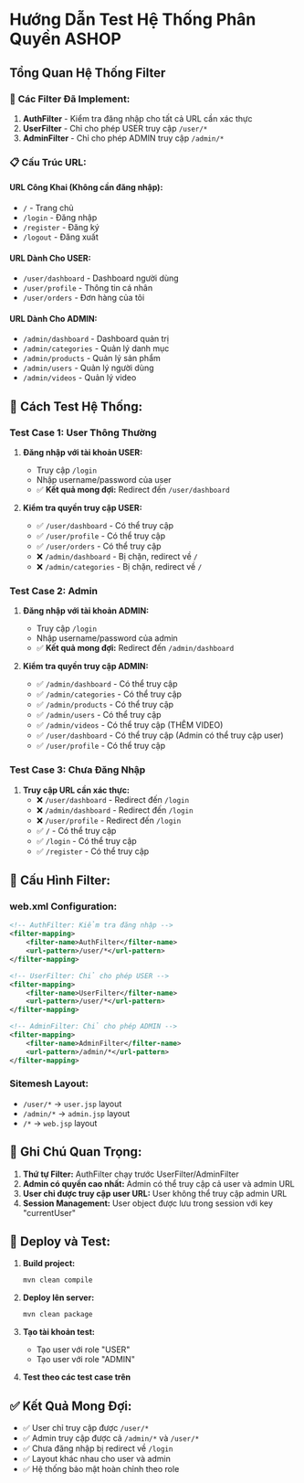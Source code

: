 # Hướng Dẫn Test Hệ Thống Phân Quyền ASHOP

## Tổng Quan Hệ Thống Filter

### 🔐 **Các Filter Đã Implement:**

1. **AuthFilter** - Kiểm tra đăng nhập cho tất cả URL cần xác thực
2. **UserFilter** - Chỉ cho phép USER truy cập `/user/*`
3. **AdminFilter** - Chỉ cho phép ADMIN truy cập `/admin/*`

### 📋 **Cấu Trúc URL:**

#### **URL Công Khai (Không cần đăng nhập):**
- `/` - Trang chủ
- `/login` - Đăng nhập
- `/register` - Đăng ký
- `/logout` - Đăng xuất

#### **URL Dành Cho USER:**
- `/user/dashboard` - Dashboard người dùng
- `/user/profile` - Thông tin cá nhân
- `/user/orders` - Đơn hàng của tôi

#### **URL Dành Cho ADMIN:**
- `/admin/dashboard` - Dashboard quản trị
- `/admin/categories` - Quản lý danh mục
- `/admin/products` - Quản lý sản phẩm
- `/admin/users` - Quản lý người dùng
- `/admin/videos` - Quản lý video

## 🧪 **Cách Test Hệ Thống:**

### **Test Case 1: User Thông Thường**
1. **Đăng nhập với tài khoản USER:**
   - Truy cập `/login`
   - Nhập username/password của user
   - ✅ **Kết quả mong đợi:** Redirect đến `/user/dashboard`

2. **Kiểm tra quyền truy cập USER:**
   - ✅ `/user/dashboard` - Có thể truy cập
   - ✅ `/user/profile` - Có thể truy cập
   - ✅ `/user/orders` - Có thể truy cập
   - ❌ `/admin/dashboard` - Bị chặn, redirect về `/`
   - ❌ `/admin/categories` - Bị chặn, redirect về `/`

### **Test Case 2: Admin**
1. **Đăng nhập với tài khoản ADMIN:**
   - Truy cập `/login`
   - Nhập username/password của admin
   - ✅ **Kết quả mong đợi:** Redirect đến `/admin/dashboard`

2. **Kiểm tra quyền truy cập ADMIN:**
   - ✅ `/admin/dashboard` - Có thể truy cập
   - ✅ `/admin/categories` - Có thể truy cập
   - ✅ `/admin/products` - Có thể truy cập
   - ✅ `/admin/users` - Có thể truy cập
   - ✅ `/admin/videos` - Có thể truy cập (THÊM VIDEO)
   - ✅ `/user/dashboard` - Có thể truy cập (Admin có thể truy cập user)
   - ✅ `/user/profile` - Có thể truy cập

### **Test Case 3: Chưa Đăng Nhập**
1. **Truy cập URL cần xác thực:**
   - ❌ `/user/dashboard` - Redirect đến `/login`
   - ❌ `/admin/dashboard` - Redirect đến `/login`
   - ❌ `/user/profile` - Redirect đến `/login`
   - ✅ `/` - Có thể truy cập
   - ✅ `/login` - Có thể truy cập
   - ✅ `/register` - Có thể truy cập

## 🔧 **Cấu Hình Filter:**

### **web.xml Configuration:**
```xml
<!-- AuthFilter: Kiểm tra đăng nhập -->
<filter-mapping>
    <filter-name>AuthFilter</filter-name>
    <url-pattern>/user/*</url-pattern>
</filter-mapping>

<!-- UserFilter: Chỉ cho phép USER -->
<filter-mapping>
    <filter-name>UserFilter</filter-name>
    <url-pattern>/user/*</url-pattern>
</filter-mapping>

<!-- AdminFilter: Chỉ cho phép ADMIN -->
<filter-mapping>
    <filter-name>AdminFilter</filter-name>
    <url-pattern>/admin/*</url-pattern>
</filter-mapping>
```

### **Sitemesh Layout:**
- `/user/*` → `user.jsp` layout
- `/admin/*` → `admin.jsp` layout
- `/*` → `web.jsp` layout

## 📝 **Ghi Chú Quan Trọng:**

1. **Thứ tự Filter:** AuthFilter chạy trước UserFilter/AdminFilter
2. **Admin có quyền cao nhất:** Admin có thể truy cập cả user và admin URL
3. **User chỉ được truy cập user URL:** User không thể truy cập admin URL
4. **Session Management:** User object được lưu trong session với key "currentUser"

## 🚀 **Deploy và Test:**

1. **Build project:**
   ```bash
   mvn clean compile
   ```

2. **Deploy lên server:**
   ```bash
   mvn clean package
   ```

3. **Tạo tài khoản test:**
   - Tạo user với role "USER"
   - Tạo user với role "ADMIN"

4. **Test theo các test case trên**

## ✅ **Kết Quả Mong Đợi:**

- ✅ User chỉ truy cập được `/user/*`
- ✅ Admin truy cập được cả `/admin/*` và `/user/*`
- ✅ Chưa đăng nhập bị redirect về `/login`
- ✅ Layout khác nhau cho user và admin
- ✅ Hệ thống bảo mật hoàn chỉnh theo role
